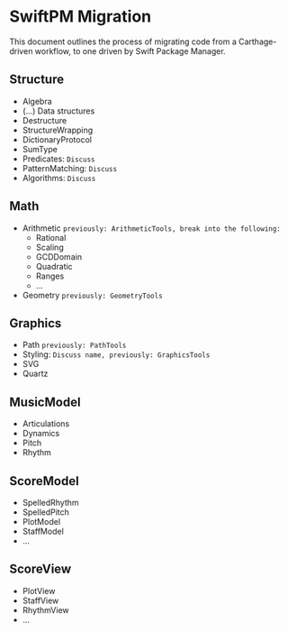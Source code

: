 # SwiftPM Migration

This document outlines the process of migrating code from a Carthage-driven workflow, to one driven by Swift Package Manager.

## Structure
- Algebra
- (...) Data structures
- Destructure
- StructureWrapping
- DictionaryProtocol
- SumType
- Predicates: `Discuss`
- PatternMatching: `Discuss`
- Algorithms: `Discuss`

## Math
- Arithmetic `previously: ArithmeticTools, break into the following:`
  - Rational
  - Scaling
  - GCDDomain
  - Quadratic
  - Ranges
  - ...
- Geometry `previously: GeometryTools`

## Graphics
- Path `previously: PathTools`
- Styling: `Discuss name, previously: GraphicsTools`
- SVG
- Quartz

## MusicModel
- Articulations
- Dynamics
- Pitch
- Rhythm

## ScoreModel
- SpelledRhythm
- SpelledPitch
- PlotModel
- StaffModel
- ...

## ScoreView
- PlotView
- StaffView
- RhythmView
- ...
